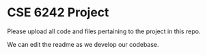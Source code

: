 # CSE 6242 Project

Please upload all code and files pertaining to the project in this repo.

We can edit the readme as we develop our codebase.
